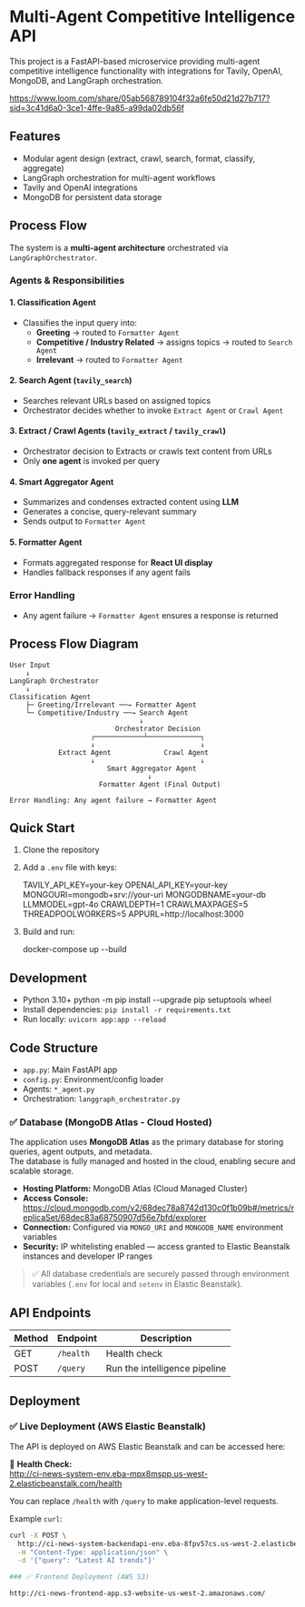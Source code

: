 # Multi-Agent Competitive Intelligence API

This project is a FastAPI-based microservice providing multi-agent competitive intelligence functionality with integrations for Tavily, OpenAI, MongoDB, and LangGraph orchestration.

https://www.loom.com/share/05ab568789104f32a6fe50d21d27b717?sid=3c41d6a0-3ce1-4ffe-9a85-a99da02db56f

## Features
- Modular agent design (extract, crawl, search, format, classify, aggregate)
- LangGraph orchestration for multi-agent workflows
- Tavily and OpenAI integrations
- MongoDB for persistent data storage

## Process Flow

  The system is a **multi-agent architecture** orchestrated via `LangGraphOrchestrator`.

  ### Agents & Responsibilities

  #### 1. Classification Agent
  - Classifies the input query into:
    - **Greeting** → routed to `Formatter Agent`
    - **Competitive / Industry Related** → assigns topics → routed to `Search Agent`
    - **Irrelevant** → routed to `Formatter Agent`

  #### 2. Search Agent (`tavily_search`)
  - Searches relevant URLs based on assigned topics
  - Orchestrator decides whether to invoke `Extract Agent` or `Crawl Agent`

  #### 3. Extract / Crawl Agents (`tavily_extract` / `tavily_crawl`)
  - Orchestrator decision to Extracts or crawls text content from URLs
  - Only **one agent** is invoked per query

  #### 4. Smart Aggregator Agent
  - Summarizes and condenses extracted content using **LLM**
  - Generates a concise, query-relevant summary
  - Sends output to `Formatter Agent`

  #### 5. Formatter Agent
  - Formats aggregated response for **React UI display**
  - Handles fallback responses if any agent fails

  ### Error Handling
  - Any agent failure → `Formatter Agent` ensures a response is returned

## Process Flow Diagram

    User Input
        ↓
    LangGraph Orchestrator
        ↓
    Classification Agent
        ├─ Greeting/Irrelevant ──→ Formatter Agent
        └─ Competitive/Industry ──→ Search Agent
                                    ↓
                              Orchestrator Decision
                        ┌────────────┴─────────────┐
                        ↓                          ↓
                Extract Agent             Crawl Agent
                        ↓                          ↓
                            Smart Aggregator Agent
                                      ↓
                          Formatter Agent (Final Output)
                              
    Error Handling: Any agent failure → Formatter Agent


## Quick Start

1. Clone the repository
2. Add a `.env` file with keys:

    TAVILY_API_KEY=your-key
    OPENAI_API_KEY=your-key
    MONGOURI=mongodb+srv://your-uri
    MONGODBNAME=your-db
    LLMMODEL=gpt-4o
    CRAWLDEPTH=1
    CRAWLMAXPAGES=5
    THREADPOOLWORKERS=5
    APPURL=http://localhost:3000

3. Build and run:

    docker-compose up --build   


## Development

- Python 3.10+
  python -m pip install --upgrade pip setuptools wheel
- Install dependencies: `pip install -r requirements.txt`
- Run locally: `uvicorn app:app --reload`

## Code Structure

- `app.py`: Main FastAPI app
- `config.py`: Environment/config loader
- Agents: `*_agent.py`
- Orchestration: `langgraph_orchestrator.py`

### ✅ Database (MongoDB Atlas - Cloud Hosted)

The application uses **MongoDB Atlas** as the primary database for storing queries, agent outputs, and metadata.  
The database is fully managed and hosted in the cloud, enabling secure and scalable storage.

- **Hosting Platform:** MongoDB Atlas (Cloud Managed Cluster)
- **Access Console:**  
  https://cloud.mongodb.com/v2/68dec78a8742d130c0f1b09b#/metrics/replicaSet/68dec83a68750907d56e7bfd/explorer
- **Connection:** Configured via `MONGO_URI` and `MONGODB_NAME` environment variables
- **Security:** IP whitelisting enabled — access granted to Elastic Beanstalk instances and developer IP ranges

> ✅ All database credentials are securely passed through environment variables (`.env` for local and `setenv` in Elastic Beanstalk).


## API Endpoints

| Method | Endpoint | Description |
|--------|----------|-------------|
| GET    | `/health` | Health check |
| POST   | `/query` | Run the intelligence pipeline |

## Deployment

### ✅ Live Deployment (AWS Elastic Beanstalk)

The API is deployed on AWS Elastic Beanstalk and can be accessed here:

🔗 **Health Check:**  
http://ci-news-system-env.eba-mpx8mspp.us-west-2.elasticbeanstalk.com/health

You can replace `/health` with `/query` to make application-level requests.

Example `curl`:

```bash
curl -X POST \
  http://ci-news-system-backendapi-env.eba-8fpv57cs.us-west-2.elasticbeanstalk.com/query \
  -H "Content-Type: application/json" \
  -d '{"query": "Latest AI trends"}'

### ✅ Frontend Deployment (AWS S3)

http://ci-news-frontend-app.s3-website-us-west-2.amazonaws.com/


